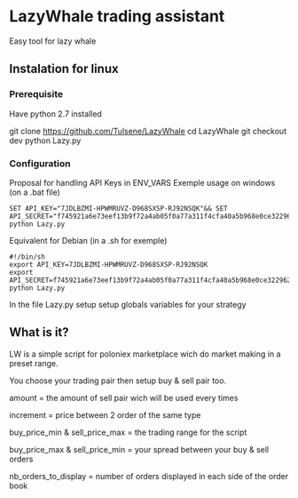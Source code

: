 # LazyWhale trading assistant

Easy tool for lazy whale

## Instalation for linux
### Prerequisite

Have python 2.7 installed

git clone https://github.com/Tulsene/LazyWhale
cd LazyWhale
git checkout dev
python Lazy.py

### Configuration

Proposal for handling API Keys in ENV_VARS
Exemple usage on windows (on a .bat file)

```
SET API_KEY="7JDLBZMI-HPWMRUVZ-D968SXSP-RJ92NSQK"&& SET API_SECRET="f745921a6e73eef13b9f72a4ab05f0a77a311f4cfa40a5b968e0ce3229626471cf4b832627791eb1c5e4352e7770dbd684d75d78f2acf3aa8fdb9ed21b63119"&& python Lazy.py
```

Equivalent for Debian (in a .sh for exemple)

```
#!/bin/sh
export API_KEY=7JDLBZMI-HPWMRUVZ-D968SXSP-RJ92NSQK
export API_SECRET=f745921a6e73eef13b9f72a4ab05f0a77a311f4cfa40a5b968e0ce3229626471cf4b832627791eb1c5e4352e7770dbd684d75d78f2acf3aa8fdb9ed21b63119
python Lazy.py
```

In the file Lazy.py setup setup globals variables for your strategy

## What is it?

LW is a simple script for poloniex marketplace wich do market making in a preset range. 

You choose your trading pair then setup buy & sell pair too.

amount = the amount of sell pair wich will be used every times

increment = price between 2 order of the same type

buy_price_min & sell_price_max = the trading range for the script

buy_price_max & sell_price_min = your spread between your buy & sell orders

nb_orders_to_display = number of orders displayed in each side of the order book


